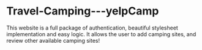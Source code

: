 # Travel-Camping---yelpCamp
This website is a full package of authentication, beautiful stylesheet implementation and easy logic. It allows the user to add camping sites, and review other available camping sites!
